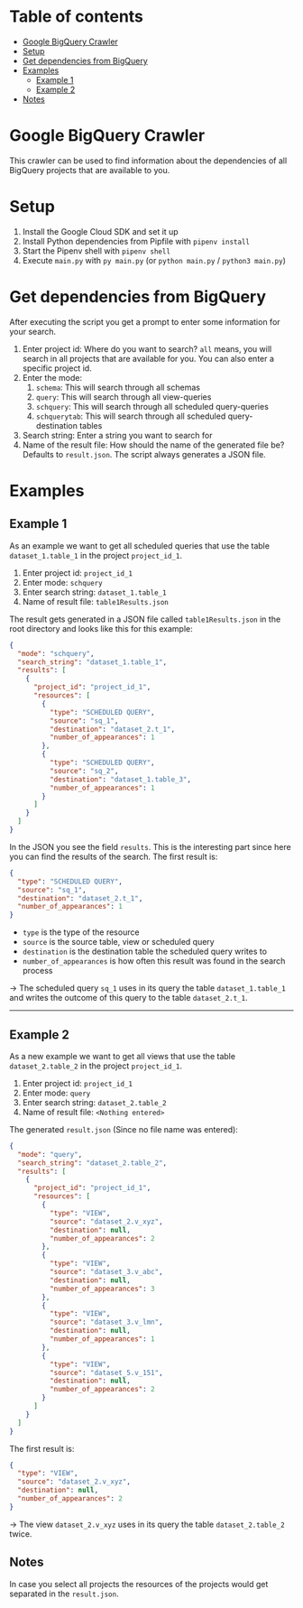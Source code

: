 # Table of contents

- [Google BigQuery Crawler](#google-bigquery-crawler)
- [Setup](#setup)
- [Get dependencies from BigQuery](#get-dependencies-from-bigquery)
- [Examples](#examples)
  - [Example 1](#example-1)
  - [Example 2](#example-2)
- [Notes](#notes)

# Google BigQuery Crawler

This crawler can be used to find information about the dependencies of all BigQuery projects that are available to you.

# Setup

1. Install the Google Cloud SDK and set it up
2. Install Python dependencies from Pipfile with `pipenv install`
3. Start the Pipenv shell with `pipenv shell`
4. Execute `main.py` with `py main.py` (or `python main.py` / `python3 main.py`)

# Get dependencies from BigQuery

After executing the script you get a prompt to enter some information for your search.

1. Enter project id: Where do you want to search? `all` means, you will search in all projects that are available for you. You can also enter a specific project id.
2. Enter the mode:
   1. `schema`: This will search through all schemas
   2. `query`: This will search through all view-queries
   3. `schquery`: This will search through all scheduled query-queries
   4. `schquerytab`: This will search through all scheduled query-destination tables
3. Search string: Enter a string you want to search for
4. Name of the result file: How should the name of the generated file be? Defaults to `result.json`. The script always generates a JSON file.

# Examples

## Example 1

As an example we want to get all scheduled queries that use the table `dataset_1.table_1` in the project `project_id_1`.

1. Enter project id: `project_id_1`
2. Enter mode: `schquery`
3. Enter search string: `dataset_1.table_1`
4. Name of result file: `table1Results.json`

The result gets generated in a JSON file called `table1Results.json` in the root directory and looks like this for this example:

```json
{
  "mode": "schquery",
  "search_string": "dataset_1.table_1",
  "results": [
    {
      "project_id": "project_id_1",
      "resources": [
        {
          "type": "SCHEDULED QUERY",
          "source": "sq_1",
          "destination": "dataset_2.t_1",
          "number_of_appearances": 1
        },
        {
          "type": "SCHEDULED QUERY",
          "source": "sq_2",
          "destination": "dataset_1.table_3",
          "number_of_appearances": 1
        }
      ]
    }
  ]
}
```

In the JSON you see the field `results`. This is the interesting part since here you can find the results of the search.
The first result is:

```json
{
  "type": "SCHEDULED QUERY",
  "source": "sq_1",
  "destination": "dataset_2.t_1",
  "number_of_appearances": 1
}
```

- `type` is the type of the resource
- `source` is the source table, view or scheduled query
- `destination` is the destination table the scheduled query writes to
- `number_of_appearances` is how often this result was found in the search process

&rarr; The scheduled query `sq_1` uses in its query the table `dataset_1.table_1` and writes the outcome of this query to the table `dataset_2.t_1`.

---

## Example 2

As a new example we want to get all views that use the table `dataset_2.table_2` in the project `project_id_1`.

1. Enter project id: `project_id_1`
2. Enter mode: `query`
3. Enter search string: `dataset_2.table_2`
4. Name of result file: `<Nothing entered>`

The generated `result.json` (Since no file name was entered):

```json
{
  "mode": "query",
  "search_string": "dataset_2.table_2",
  "results": [
    {
      "project_id": "project_id_1",
      "resources": [
        {
          "type": "VIEW",
          "source": "dataset_2.v_xyz",
          "destination": null,
          "number_of_appearances": 2
        },
        {
          "type": "VIEW",
          "source": "dataset_3.v_abc",
          "destination": null,
          "number_of_appearances": 3
        },
        {
          "type": "VIEW",
          "source": "dataset_3.v_lmn",
          "destination": null,
          "number_of_appearances": 1
        },
        {
          "type": "VIEW",
          "source": "dataset_5.v_151",
          "destination": null,
          "number_of_appearances": 2
        }
      ]
    }
  ]
}
```

The first result is:

```json
{
  "type": "VIEW",
  "source": "dataset_2.v_xyz",
  "destination": null,
  "number_of_appearances": 2
}
```

&rarr; The view `dataset_2.v_xyz` uses in its query the table `dataset_2.table_2` twice.

## Notes

In case you select all projects the resources of the projects would get separated in the `result.json`.
